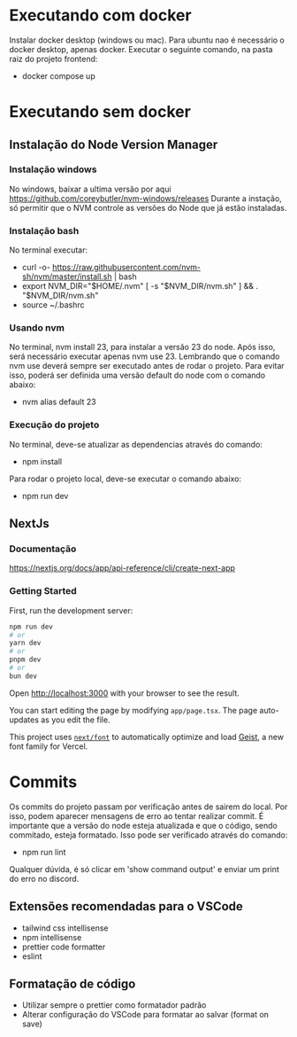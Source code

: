 # Executando com docker

Instalar docker desktop (windows ou mac). Para ubuntu nao é necessário o docker desktop, apenas docker.
Executar o seguinte comando, na pasta raiz do projeto frontend:

- docker compose up

# Executando sem docker

## Instalação do Node Version Manager

### Instalação windows

No windows, baixar a ultima versão por aqui https://github.com/coreybutler/nvm-windows/releases
Durante a instação, só permitir que o NVM controle as versões do Node que já estão instaladas.

### Instalação bash

No terminal executar:

- curl -o- https://raw.githubusercontent.com/nvm-sh/nvm/master/install.sh | bash
- export NVM_DIR="$HOME/.nvm"
[ -s "$NVM_DIR/nvm.sh" ] && \. "$NVM_DIR/nvm.sh"
- source ~/.bashrc

### Usando nvm

No terminal, nvm install 23, para instalar a versão 23 do node. Após isso, será necessário executar apenas nvm use 23.
Lembrando que o comando nvm use deverá sempre ser executado antes de rodar o projeto. Para evitar isso, poderá ser definida uma versão default
do node com o comando abaixo:

- nvm alias default 23

### Execução do projeto

No terminal, deve-se atualizar as dependencias através do comando:

- npm install

Para rodar o projeto local, deve-se executar o comando abaixo:

- npm run dev

## NextJs

### Documentação

https://nextjs.org/docs/app/api-reference/cli/create-next-app

### Getting Started

First, run the development server:

```bash
npm run dev
# or
yarn dev
# or
pnpm dev
# or
bun dev
```

Open [http://localhost:3000](http://localhost:3000) with your browser to see the result.

You can start editing the page by modifying `app/page.tsx`. The page auto-updates as you edit the file.

This project uses [`next/font`](https://nextjs.org/docs/app/building-your-application/optimizing/fonts) to automatically optimize and load [Geist](https://vercel.com/font), a new font family for Vercel.

# Commits

Os commits do projeto passam por verificação antes de sairem do local. Por isso, podem aparecer mensagens de erro ao tentar realizar commit. É importante
que a versão do node esteja atualizada e que o código, sendo commitado, esteja formatado. Isso pode ser verificado através do comando:

- npm run lint

Qualquer dúvida, é só clicar em 'show command output' e enviar um print do erro no discord.

## Extensões recomendadas para o VSCode

- tailwind css intellisense
- npm intellisense
- prettier code formatter
- eslint

## Formatação de código

- Utilizar sempre o prettier como formatador padrão
- Alterar configuração do VSCode para formatar ao salvar (format on save)

